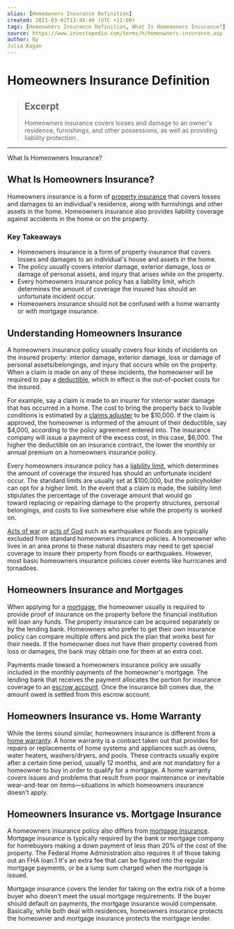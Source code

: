 ```yaml
---
alias: [Homeowners Insurance Definition]
created: 2021-03-01T13:44:49 (UTC +11:00)
tags: [Homeowners Insurance Definition, What Is Homeowners Insurance?]
source: https://www.investopedia.com/terms/h/homeowners-insurance.asp
author: By
Julia Kagan
---
```


# Homeowners Insurance Definition

> ## Excerpt
> Homeowners insurance covers losses and damage to an owner's residence, furnishings, and other possessions, as well as providing liability protection..

---

What Is Homeowners Insurance?
## What Is Homeowners Insurance?

Homeowners insurance is a form of [property insurance](https://www.investopedia.com/terms/p/property-insurance.asp) that covers losses and damages to an individual's residence, along with furnishings and other assets in the home. Homeowners insurance also provides liability coverage against accidents in the home or on the property.

### Key Takeaways

-   Homeowners insurance is a form of property insurance that covers losses and damages to an individual's house and assets in the home. 
-   The policy usually covers interior damage, exterior damage, loss or damage of personal assets, and injury that arises while on the property.
-   Every homeowners insurance policy has a liability limit, which determines the amount of coverage the insured has should an unfortunate incident occur.
-   Homeowners insurance should not be confused with a home warranty or with mortgage insurance. 

## Understanding Homeowners Insurance

A homeowners insurance policy usually covers four kinds of incidents on the insured property: interior damage, exterior damage, loss or damage of personal assets/belongings, and injury that occurs while on the property. When a claim is made on any of these incidents, the homeowner will be required to pay a [deductible](https://www.investopedia.com/terms/d/deductible.asp), which in effect is the out-of-pocket costs for the insured.

For example, say a claim is made to an insurer for interior water damage that has occurred in a home. The cost to bring the property back to livable conditions is estimated by a [claims adjuster](https://www.investopedia.com/terms/c/claims-adjuster.asp) to be $10,000. If the claim is approved, the homeowner is informed of the amount of their deductible, say $4,000, according to the policy agreement entered into. The insurance company will issue a payment of the excess cost, in this case, $6,000. The higher the deductible on an insurance contract, the lower the monthly or annual premium on a homeowners insurance policy.

Every homeowners insurance policy has a [liability limit](https://www.investopedia.com/terms/a/aggregate-limit-liability.asp), which determines the amount of coverage the insured has should an unfortunate incident occur. The standard limits are usually set at $100,000, but the policyholder can opt for a higher limit. In the event that a claim is made, the liability limit stipulates the percentage of the coverage amount that would go toward replacing or repairing damage to the property structures, personal belongings, and costs to live somewhere else while the property is worked on.

[Acts of war](https://www.investopedia.com/terms/w/war-risk-insurance.asp) or [acts of God](https://www.investopedia.com/terms/a/act-god.asp) such as earthquakes or floods are typically excluded from standard homeowners insurance policies. A homeowner who lives in an area prone to these natural disasters may need to get special coverage to insure their property from floods or earthquakes. However, most basic homeowners insurance policies cover events like hurricanes and tornadoes.

## Homeowners Insurance and Mortgages

When applying for a [mortgage](https://www.investopedia.com/terms/m/mortgage.asp), the homeowner usually is required to provide proof of insurance on the property before the financial institution will loan any funds. The property insurance can be acquired separately or by the lending bank. Homeowners who prefer to get their own insurance policy can compare multiple offers and pick the plan that works best for their needs. If the homeowner does not have their property covered from loss or damages, the bank may obtain one for them at an extra cost.

Payments made toward a homeowners insurance policy are usually included in the monthly payments of the homeowner's mortgage. The lending bank that receives the payment allocates the portion for insurance coverage to an [escrow account](https://www.investopedia.com/mortgage/escrow-process-requirements/). Once the insurance bill comes due, the amount owed is settled from this escrow account.

## Homeowners Insurance vs. Home Warranty

While the terms sound similar, homeowners insurance is different from a [home warranty](https://www.investopedia.com/best-home-warranties-4777763). A home warranty is a contract taken out that provides for repairs or replacements of home systems and appliances such as ovens, water heaters, washers/dryers, and pools. These contracts usually expire after a certain time period, usually 12 months, and are not mandatory for a homeowner to buy in order to qualify for a mortgage. A home warranty covers issues and problems that result from poor maintenance or inevitable wear-and-tear on items—situations in which homeowners insurance doesn't apply.

## Homeowners Insurance vs. Mortgage Insurance

A homeowners insurance policy also differs from [mortgage insurance](https://www.investopedia.com/terms/m/mortgage-insurance.asp). Mortgage insurance is typically required by the bank or mortgage company for homebuyers making a down payment of less than 20% of the cost of the property. The Federal Home Administration also requires it of those taking out an FHA loan.1 It's an extra fee that can be figured into the regular mortgage payments, or be a lump sum charged when the mortgage is issued.

Mortgage insurance covers the lender for taking on the extra risk of a home buyer who doesn't meet the usual mortgage requirements. If the buyer should default on payments, the mortgage insurance would compensate. Basically, while both deal with residences, homeowners insurance protects the homeowner and mortgage insurance protects the mortgage lender.

